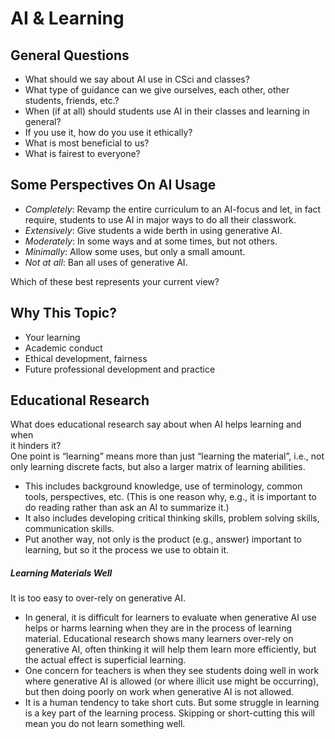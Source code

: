 # AI & Learning
## General Questions
- What should we say about AI use in CSci and classes?  
- What type of guidance can we give ourselves, each other, other students, friends, etc.?  
 - When (if at all) should students use AI in their classes and learning in general?  
- If you use it, how do you use it ethically?  
- What is most beneficial to us? 
- What is fairest to everyone?
## Some Perspectives On AI Usage
- *Completely*: Revamp the entire curriculum to an AI-focus and let, in fact require, students to use AI in major ways to do all their classwork.
- *Extensively*: Give students a wide berth in using generative AI.
- *Moderately*: In some ways and at some times, but not others.
- *Minimally*: Allow some uses, but only a small amount.
- *Not at all*: Ban all uses of generative AI.

Which of these best represents your current view?

## Why This Topic?
- Your learning
- Academic conduct
-  Ethical development, fairness
-  Future professional development and practice
## Educational Research
What does educational research say about when AI helps learning and when  
it hinders it?  
One point is “learning” means more than just “learning the material”, i.e., not  
only learning discrete facts, but also a larger matrix of learning abilities. 
- This includes background knowledge, use of terminology, common tools, perspectives, etc. (This is one reason why, e.g., it is important to do reading rather than ask an AI to summarize it.)
- It also includes developing critical thinking skills, problem solving skills, communication skills.  
- Put another way, not only is the product (e.g., answer) important to learning, but so it the process we use to obtain it.
##### Learning Materials *Well*
It is too easy to over-rely on generative AI.
- In general, it is difficult for learners to evaluate when generative AI use helps or  harms learning when they are in the process of learning material. Educational  research shows many learners over-rely on generative AI, often thinking it will help them learn more efficiently, but the actual effect is superficial learning.  
- One concern for teachers is when they see students doing well in work where generative AI is allowed (or where illicit use might be occurring), but then doing poorly on work when generative AI is not allowed.  
- It is a human tendency to take short cuts. But some struggle in learning is a key part of the learning process. Skipping or short-cutting this will mean you do not learn something well.